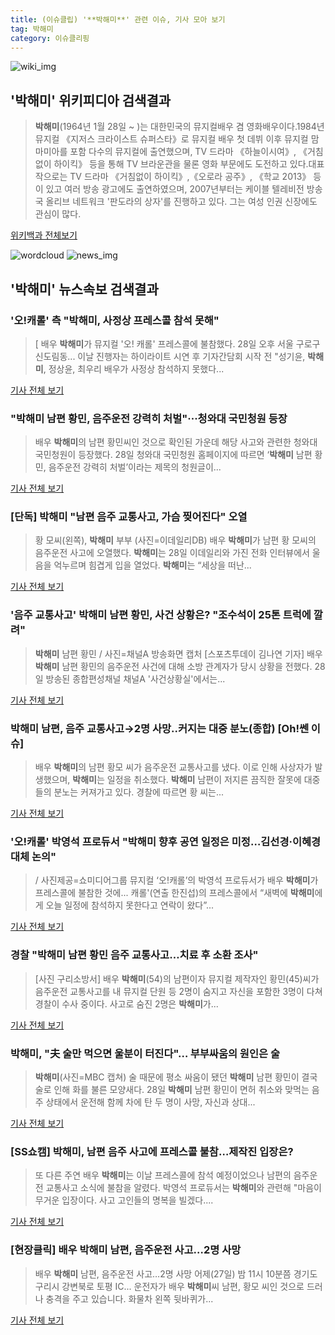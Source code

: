 ```yaml
---
title: (이슈클립) '**박해미**' 관련 이슈, 기사 모아 보기
tag: 박해미
category: 이슈클리핑
---
```

![wiki_img](https://user-images.githubusercontent.com/42597476/44503234-41136a80-a6d0-11e8-9071-6fc6418eafe4.png)
## **'**박해미**'** 위키피디아 검색결과
>**박해미**(1964년 1월 28일 ~ )는 대한민국의 뮤지컬배우 겸 영화배우이다.1984년 뮤지컬 《지저스 크라이스트 슈퍼스타》로 뮤지컬 배우 첫 데뷔 이후 뮤지컬 맘마미아를 포함 다수의 뮤지컬에 출연했으며, TV 드라마 《하늘이시여》, 《거침없이 하이킥》 등을 통해 TV 브라운관을 물론 영화 부문에도 도전하고 있다.대표작으로는 TV 드라마 《거침없이 하이킥》,《오로라 공주》, 《학교 2013》 등이 있고 여러 방송 광고에도 출연하였으며, 2007년부터는 케이블 텔레비전 방송국 올리브 네트워크 '판도라의 상자'를 진행하고 있다. 그는 여성 인권 신장에도 관심이 많다.

<a href="https://ko.wikipedia.org/wiki/박해미" target="_blank">위키백과 전체보기</a>

![wordcloud](https://s3.ap-northeast-2.amazonaws.com/lyrics101-wordcloud/2018-08-28-1535442214.png)
![news_img](https://user-images.githubusercontent.com/42597476/44507050-1206f400-a6e4-11e8-8d98-7ffbfebb353f.png)
## **'**박해미**'** 뉴스속보 검색결과
### '오!캐롤' 측 "**박해미**, 사정상 프레스콜 참석 못해"

>[ 배우 **박해미**가 뮤지컬 '오! 캐롤' 프레스콜에 불참했다. 28일 오후 서울 구로구 신도림동... 이날 진행자는 하이라이트 시연 후 기자간담회 시작 전 "성기윤, **박해미**, 정상윤, 최우리 배우가 사정상 참석하지 못했다...

<a href="http://www.mydaily.co.kr/new_yk/html/read.php?newsid=201808281509789093&ext=na" target="_blank">기사 전체 보기</a>

### "**박해미** 남편 황민, 음주운전 강력히 처벌"···청와대 국민청원 등장

>배우 **박해미**의 남편 황민씨인 것으로 확인된 가운데 해당 사고와 관련한 청와대 국민청원이 등장했다. 28일 청와대 국민청원 홈페이지에 따르면 ‘**박해미** 남편 황민, 음주운전 강력히 처벌’이라는 제목의 청원글이...

<a href="http://www.sedaily.com/NewsView/1S3JAEEMYL" target="_blank">기사 전체 보기</a>

### [단독] **박해미** "남편 음주 교통사고, 가슴 찢어진다" 오열

>황 모씨(왼쪽), **박해미** 부부 (사진=이데일리DB) 배우 **박해미**가 남편 황 모씨의 음주운전 사고에 오열했다. **박해미**는 28일 이데일리와 가진 전화 인터뷰에서 울음을 억누르며 힘겹게 입을 열었다. **박해미**는 “세상을 떠난...

<a href="http://starin.edaily.co.kr/news/newspath.asp?newsid=01200486619311912" target="_blank">기사 전체 보기</a>

### '음주 교통사고' **박해미** 남편 황민, 사건 상황은? "조수석이 25톤 트럭에 깔려"

>**박해미** 남편 황민 / 사진=채널A 방송화면 캡처 [스포츠투데이 김나연 기자] 배우 **박해미** 남편 황민의 음주운전 사건에 대해 소방 관계자가 당시 상황을 전했다. 28일 방송된 종합편성채널 채널A '사건상황실'에서는...

<a href="http://stoo.asiae.co.kr/news/naver_view.htm?idxno=2018082814193528277" target="_blank">기사 전체 보기</a>

### **박해미** 남편, 음주 교통사고→2명 사망..커지는 대중 분노(종합) [Oh!쎈 이슈]

>배우 **박해미**의 남편 황모 씨가 음주운전 교통사고를 냈다. 이로 인해 사상자가 발생했으며, **박해미**는 일정을 취소했다. **박해미** 남편이 저지른 끔직한 잘못에 대중들의 분노는 커져가고 있다.   경찰에 따르면 황 씨는...

<a href="http://www.osen.co.kr/article/G1110976588" target="_blank">기사 전체 보기</a>

### '오!캐롤' 박영석 프로듀서 "**박해미** 향후 공연 일정은 미정…김선경·이혜경 대체 논의"

>/ 사진제공=쇼미디어그룹 뮤지컬 ‘오!캐롤’의 박영석 프로듀서가 배우 **박해미**가 프레스콜에 불참한 것에... 캐롤'(연출 한진섭)의 프레스콜에서 “새벽에 **박해미**에게 오늘 일정에 참석하지 못한다고 연락이 왔다”...

<a href="http://www.tenasia.co.kr/archives/1556599" target="_blank">기사 전체 보기</a>

### 경찰 "**박해미** 남편 황민 음주 교통사고…치료 후 소환 조사"

>[사진 구리소방서] 배우 **박해미**(54)의 남편이자 뮤지컬 제작자인 황민(45)씨가 음주운전 교통사고를 내 뮤지컬 단원 등 2명이 숨지고 자신을 포함한 3명이 다쳐 경찰이 수사 중이다. 사고로 숨진 2명은 **박해미**가...

<a href="http://news.joins.com/article/olink/22513299" target="_blank">기사 전체 보기</a>

### **박해미**, "夫 술만 먹으면 울분이 터진다"… 부부싸움의 원인은 술

>**박해미**(사진=MBC 캡쳐) 술 때문에 평소 싸움이 됐던 **박해미** 남편 황민이 결국 술로 인해 화를 불른 모양새다.   28일 **박해미** 남편 황민이 면허 취소와 맞먹는 음주 상태에서 운전해 함께 차에 탄 두 명이 사망, 자신과 상대...

<a href="http://www.gnmaeil.com/news/articleView.html?idxno=381246" target="_blank">기사 전체 보기</a>

### [SS쇼캠] **박해미**, 남편 음주 사고에 프레스콜 불참…제작진 입장은?

>또 다른 주연 배우 **박해미**는 이날 프레스콜에 참석 예정이었으나 남편의 음주운전 교통사고 소식에 불참을 알렸다. 박영석 프로듀서는 **박해미**와 관련해 "마음이 무거운 입장이다. 사고 고인들의 명복을 빌겠다....

<a href="http://www.sportsseoul.com/news/read/674531" target="_blank">기사 전체 보기</a>

### [현장클릭] 배우 **박해미** 남편, 음주운전 사고…2명 사망

>배우 **박해미** 남편, 음주운전 사고…2명 사망 어제(27일) 밤 11시 10분쯤 경기도 구리시 강변북로 토평 IC... 운전자가 배우 **박해미**씨 남편, 황모 씨인 것으로 드러나 충격을 주고 있습니다. 화물차 왼쪽 뒷바퀴가...

<a href="http://news.jtbc.joins.com/html/313/NB11687313.html" target="_blank">기사 전체 보기</a>


